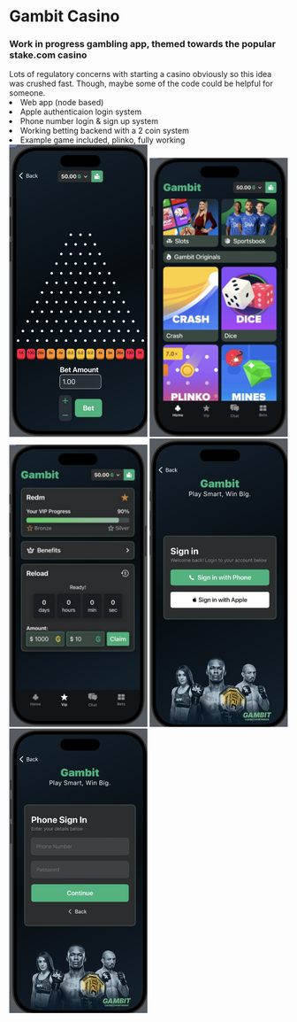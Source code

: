 <h1>Gambit Casino</h1>
<h3>Work in progress gambling app, themed towards the popular stake.com casino</h3>

<body>
  Lots of regulatory concerns with starting a casino obviously so this idea was crushed fast. Though, maybe some of the code could be helpful for someone.
  <li>
    Web app (node based)
  </li>
  <li>
    Apple authenticaion login system
  </li>
  <li>
    Phone number login & sign up system
  </li>
  <li>
    Working betting backend with a 2 coin system
  </li>
  <li>
    Example game included, plinko, fully working 
  </li>

<img src="https://github.com/NMan1/gambit-casino/blob/main/ss1.jpg" alt="alt text" width="250">
<img src="https://github.com/NMan1/gambit-casino/blob/main/ss2.jpg" alt="alt text" width="250">
<img src="https://github.com/NMan1/gambit-casino/blob/main/ss3.jpg" alt="alt text" width="250">
<img src="https://github.com/NMan1/gambit-casino/blob/main/ss4.jpg" alt="alt text" width="250">
<img src="https://github.com/NMan1/gambit-casino/blob/main/ss5.jpg" alt="alt text" width="250">

</body>
